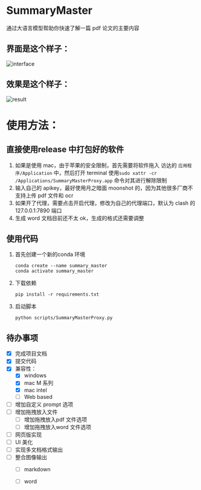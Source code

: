 # SummaryMaster
通过大语言模型帮助你快速了解一篇 pdf 论文的主要内容


## 界面是这个样子：

![interface](./img/interface.png)

## 效果是这个样子：
![result](./img/result.png)



# 使用方法：
## 直接使用release 中打包好的软件
1. 如果是使用 mac，由于苹果的安全限制，首先需要将软件拖入 访达的 `应用程序/Application` 中，然后打开 terminal 使用```sudo xattr -cr /Applications/SummaryMasterProxy.app``` 命令对其进行解除限制
2. 输入自己的 apikey，最好使用月之暗面 moonshot 的，因为其他很多厂商不支持上传 pdf 文件和 ocr
3. 如果开了代理，需要点击开启代理，修改为自己的代理端口，默认为 clash 的 127.0.0.1:7890 端口
4. 生成 word 文档目前还不太 ok，生成的格式还需要调整

## 使用代码
1. 首先创建一个新的conda 环境
   ```
   conda create --name summary_master
   conda activate summary_master
   ```
2. 下载依赖
   ```
   pip install -r requirements.txt
   ```
3. 启动脚本
   ```
   python scripts/SummaryMasterProxy.py
   ```


## 待办事项

- [x] 完成项目文档
- [x] 提交代码
- [x] 兼容性：
  - [x] windows
  - [x] mac M 系列
  - [x] mac intel
  - [ ] Web based
- [ ] 增加自定义 prompt 选项
- [ ] 增加拖拽放入文件
  - [ ] 增加拖拽放入pdf 文件选项
  - [ ] 增加拖拽放入word 文件选项
- [ ] 网页版实现
- [ ] UI 美化
- [ ] 实现多文档格式输出
- [ ] 整合图像输出
  - [ ] markdown
  - [ ] word

